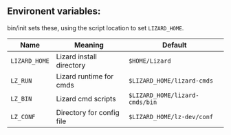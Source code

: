 ## Environent variables:

bin/init sets these, using the script location to set `LIZARD_HOME`.

| Name        | Meaning                   | Default                        |
| -----       | --------                  | --------                       |
|`LIZARD_HOME`| Lizard install directory  | `$HOME/Lizard`                 |
|`LZ_RUN`     | Lizard runtime for cmds   | `$LIZARD_HOME/lizard-cmds`     |
|`LZ_BIN`     | Lizard cmd scripts        | `$LIZARD_HOME/lizard-cmds/bin` |
|`LZ_CONF`    | Directory for config file | `$LIZARD_HOME/lz-dev/conf`     |

